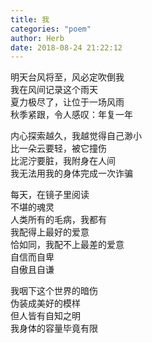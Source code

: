```yaml
---
title: 我
categories: "poem"
author: Herb
date: 2018-08-24 21:22:12
---
```

明天台风将至，风必定吹倒我\
我在风间记录这个雨天\
夏力极尽了，让位于一场风雨\
秋季紧跟，令人感叹：年复一年

内心探索越久，我越觉得自己渺小\
比一朵云要轻，被它撞伤\
比泥泞要脏，我附身在人间\
我无法用我的身体完成一次诈骗

每天，在镜子里阅读\
不堪的魂灵\
人类所有的毛病，我都有\
我配得上最好的爱意\
恰如同，我配不上最差的爱意\
自信而自卑\
自傲且自谦

我咽下这个世界的暗伤\
伪装成美好的模样\
但人皆有自知之明\
我身体的容量毕竟有限